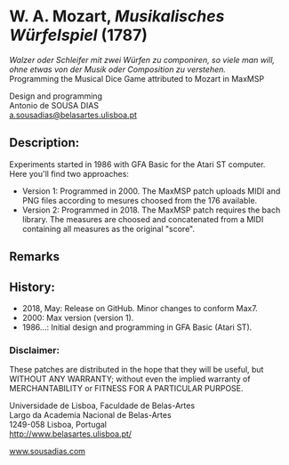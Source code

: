 # W. A. Mozart, _Musikalisches Würfelspiel_ (1787)
_Walzer oder Schleifer mit zwei Würfen zu componiren, so viele man will, ohne etwas von der Musik oder Composition zu verstehen._<br>
Programming the Musical Dice Game attributed to Mozart in MaxMSP

Design and programming<br>
Antonio de SOUSA DIAS<br>
a.sousadias@belasartes.ulisboa.pt

## Description:
Experiments started in 1986 with GFA Basic for the Atari ST computer.<br>
Here you'll find two approaches:
- Version 1: Programmed in 2000. The MaxMSP patch uploads MIDI and PNG files according to mesures choosed from the 176 available.
- Version 2: Programmed in 2018. The MaxMSP patch requires the bach library. The measures are choosed and concatenated from a MIDI containing all measures as the original "score".

## Remarks


## History:
- 2018, May: Release on GitHub. Minor changes to conform Max7.
- 2000: Max version (version 1).
- 1986...: Initial design and programming in GFA Basic (Atari ST).



### Disclaimer:
These patches are distributed in the hope that they will be useful, but WITHOUT ANY WARRANTY; without even the implied warranty of MERCHANTABILITY or FITNESS FOR A PARTICULAR PURPOSE.




Universidade de Lisboa, Faculdade de Belas-Artes<br>
Largo da Academia Nacional de Belas-Artes<br>
1249-058 Lisboa, Portugal<br>
http://www.belasartes.ulisboa.pt/

www.sousadias.com
